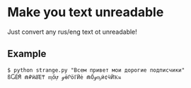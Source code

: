 Make you text unreadable
===

Just convert any rus/eng text ot unreadable!

## Example


```console
$ python strange.py "Всем привет мои дорогие подписчики"
ßႺẾḾ ⋒₽ӥᏰΈ⍑ ᶆőự ℊӫᎵöℾӤė ⋒Őℊҧӥ¢ӵӤҠน
```


